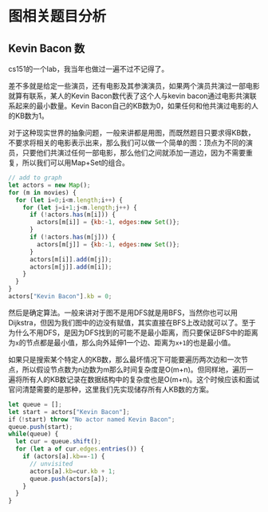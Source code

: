 # 图相关题目分析

## Kevin Bacon 数

cs151的一个lab，我当年也做过一遍不过不记得了。

差不多就是给定一些演员，还有电影及其参演演员，如果两个演员共演过一部电影就算有联系，某人的Kevin Bacon数代表了这个人与kevin bacon通过电影共演联系起来的最小数量。Kevin Bacon自己的KB数为0，如果任何和他共演过电影的人的KB数为1。

对于这种现实世界的抽象问题，一般来讲都是用图，而既然题目只要求得KB数，不要求将相关的电影表示出来，那么我们可以做一个简单的图：顶点为不同的演员，只要他们共演过任何一部电影，那么他们之间就添加一道边，因为不需要重复，所以我们可以用Map+Set的组合。

```javascript
// add to graph
let actors = new Map();
for (m in movies) {
  for (let i=0;i<m.length;i++) {
    for (let j=i+1;j<m.length;j++) {
      if (!actors.has(m[i])) {
        actors[m[i]] = {kb:-1, edges:new Set()};
      }
      if (!actors.has(m[j])) {
        actors[m[j]] = {kb:-1, edges:new Set()};
      }
      actors[m[i]].add(m[j]);
      actors[m[j]].add(m[i]);
    }
  }
}
actors["Kevin Bacon"].kb = 0;
```

然后是确定算法。一般来讲对于图不是用DFS就是用BFS，当然你也可以用Dijkstra，但因为我们图中的边没有赋值，其实直接在BFS上改动就可以了。至于为什么不用DFS，是因为DFS找到的可能不是最小距离，而只要保证BFS中的距离为`x`的节点都是最小值，那么向外延伸1一个边、距离为`x+1`的也是最小值。

如果只是搜索某个特定人的KB数，那么最坏情况下可能要遍历两次边和一次节点，所以假设节点数为n边数为m那么时间复杂度是O(m+n)。但同样地，遍历一遍将所有人的KB数记录在数据结构中的复杂度也是O(m+n)。这个时候应该和面试官问清楚需要的是那种，这里我们先实现储存所有人KB数的方案。

```javascript
let queue = [];
let start = actors["Kevin Bacon"];
if（!start) throw "No actor named Kevin Bacon";
queue.push(start);
while(queue) {
  let cur = queue.shift();
  for (let a of cur.edges.entries()) {
    if (actors[a].kb==-1) {
      // unvisited
      actors[a].kb=cur.kb + 1;
      queue.push(actors[a]);
    }
  }
}
```

